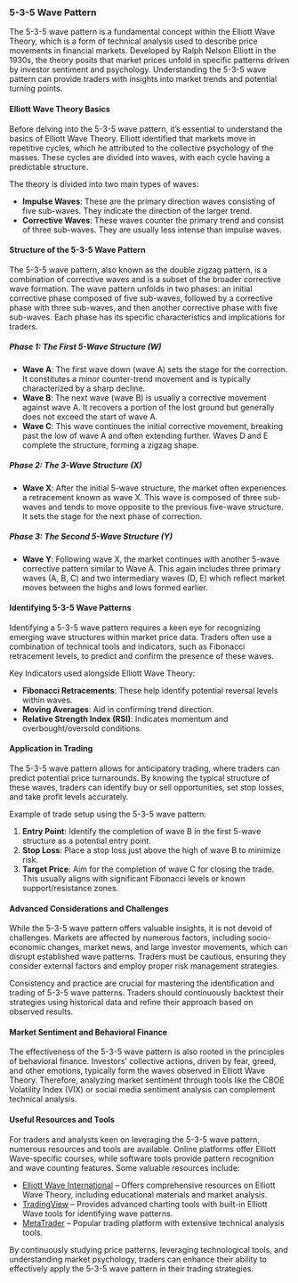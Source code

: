 ### 5-3-5 Wave Pattern

The 5-3-5 wave pattern is a fundamental concept within the Elliott Wave Theory, which is a form of technical analysis used to describe price movements in financial markets. Developed by Ralph Nelson Elliott in the 1930s, the theory posits that market prices unfold in specific patterns driven by investor sentiment and psychology. Understanding the 5-3-5 wave pattern can provide traders with insights into market trends and potential turning points.

#### Elliott Wave Theory Basics

Before delving into the 5-3-5 wave pattern, it’s essential to understand the basics of Elliott Wave Theory. Elliott identified that markets move in repetitive cycles, which he attributed to the collective psychology of the masses. These cycles are divided into waves, with each cycle having a predictable structure.

The theory is divided into two main types of waves:

- **Impulse Waves**: These are the primary direction waves consisting of five sub-waves. They indicate the direction of the larger trend.
- **Corrective Waves**: These waves counter the primary trend and consist of three sub-waves. They are usually less intense than impulse waves.

#### Structure of the 5-3-5 Wave Pattern

The 5-3-5 wave pattern, also known as the double zigzag pattern, is a combination of corrective waves and is a subset of the broader corrective wave formation. The wave pattern unfolds in two phases: an initial corrective phase composed of five sub-waves, followed by a corrective phase with three sub-waves, and then another corrective phase with five sub-waves. Each phase has its specific characteristics and implications for traders.

##### Phase 1: The First 5-Wave Structure (W)

- **Wave A**: The first wave down (wave A) sets the stage for the correction. It constitutes a minor counter-trend movement and is typically characterized by a sharp decline.
- **Wave B**: The next wave (wave B) is usually a corrective movement against wave A. It recovers a portion of the lost ground but generally does not exceed the start of wave A.
- **Wave C**: This wave continues the initial corrective movement, breaking past the low of wave A and often extending further. Waves D and E complete the structure, forming a zigzag shape.

##### Phase 2: The 3-Wave Structure (X)

- **Wave X**: After the initial 5-wave structure, the market often experiences a retracement known as wave X. This wave is composed of three sub-waves and tends to move opposite to the previous five-wave structure. It sets the stage for the next phase of correction.

##### Phase 3: The Second 5-Wave Structure (Y)

- **Wave Y**: Following wave X, the market continues with another 5-wave corrective pattern similar to Wave A. This again includes three primary waves (A, B, C) and two intermediary waves (D, E) which reflect market moves between the highs and lows formed earlier.

#### Identifying 5-3-5 Wave Patterns

Identifying a 5-3-5 wave pattern requires a keen eye for recognizing emerging wave structures within market price data. Traders often use a combination of technical tools and indicators, such as Fibonacci retracement levels, to predict and confirm the presence of these waves.

Key Indicators used alongside Elliott Wave Theory:
- **Fibonacci Retracements**: These help identify potential reversal levels within waves.
- **Moving Averages**: Aid in confirming trend direction.
- **Relative Strength Index (RSI)**: Indicates momentum and overbought/oversold conditions.

#### Application in Trading

The 5-3-5 wave pattern allows for anticipatory trading, where traders can predict potential price turnarounds. By knowing the typical structure of these waves, traders can identify buy or sell opportunities, set stop losses, and take profit levels accurately.

Example of trade setup using the 5-3-5 wave pattern:
1. **Entry Point**: Identify the completion of wave B in the first 5-wave structure as a potential entry point.
2. **Stop Loss**: Place a stop loss just above the high of wave B to minimize risk.
3. **Target Price**: Aim for the completion of wave C for closing the trade. This usually aligns with significant Fibonacci levels or known support/resistance zones.

#### Advanced Considerations and Challenges

While the 5-3-5 wave pattern offers valuable insights, it is not devoid of challenges. Markets are affected by numerous factors, including socio-economic changes, market news, and large investor movements, which can disrupt established wave patterns. Traders must be cautious, ensuring they consider external factors and employ proper risk management strategies.

Consistency and practice are crucial for mastering the identification and trading of 5-3-5 wave patterns. Traders should continuously backtest their strategies using historical data and refine their approach based on observed results.

#### Market Sentiment and Behavioral Finance

The effectiveness of the 5-3-5 wave pattern is also rooted in the principles of behavioral finance. Investors’ collective actions, driven by fear, greed, and other emotions, typically form the waves observed in Elliott Wave Theory. Therefore, analyzing market sentiment through tools like the CBOE Volatility Index (VIX) or social media sentiment analysis can complement technical analysis.

#### Useful Resources and Tools

For traders and analysts keen on leveraging the 5-3-5 wave pattern, numerous resources and tools are available. Online platforms offer Elliott Wave-specific courses, while software tools provide pattern recognition and wave counting features. Some valuable resources include:

- [Elliott Wave International](https://www.elliottwave.com) – Offers comprehensive resources on Elliott Wave Theory, including educational materials and market analysis.
- [TradingView](https://www.tradingview.com) – Provides advanced charting tools with built-in Elliott Wave tools for identifying wave patterns.
- [MetaTrader](https://www.metatrader4.com) – Popular trading platform with extensive technical analysis tools.

By continuously studying price patterns, leveraging technological tools, and understanding market psychology, traders can enhance their ability to effectively apply the 5-3-5 wave pattern in their trading strategies.

